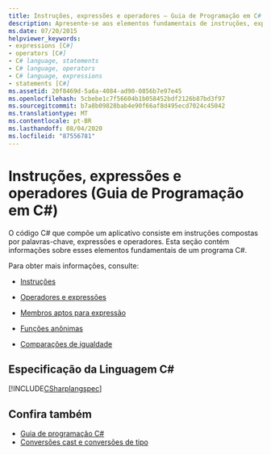 ```yaml
---
title: Instruções, expressões e operadores – Guia de Programação em C#
description: Apresente-se aos elementos fundamentais de instruções, expressões e operadores na programação em C#.
ms.date: 07/20/2015
helpviewer_keywords:
- expressions [C#]
- operators [C#]
- C# language, statements
- C# language, operators
- C# language, expressions
- statements [C#]
ms.assetid: 20f8469d-5a6a-4084-ad90-0856b7e97e45
ms.openlocfilehash: 5cbebe1c7f56604b1b058452bdf2126b87bd3f97
ms.sourcegitcommit: b7a8b09828bab4e90f66af8d495ecd7024c45042
ms.translationtype: MT
ms.contentlocale: pt-BR
ms.lasthandoff: 08/04/2020
ms.locfileid: "87556781"
---
```

# <a name="statements-expressions-and-operators-c-programming-guide"></a>Instruções, expressões e operadores (Guia de Programação em C#)

O código C# que compõe um aplicativo consiste em instruções compostas por palavras-chave, expressões e operadores. Esta seção contém informações sobre esses elementos fundamentais de um programa C#.

 Para obter mais informações, consulte:

- [Instruções](statements.md)

- [Operadores e expressões](../../language-reference/operators/index.md)

- [Membros aptos para expressão](expression-bodied-members.md)

- [Funções anônimas](anonymous-functions.md)

- [Comparações de igualdade](equality-comparisons.md)

## <a name="c-language-specification"></a>Especificação da Linguagem C#

[!INCLUDE[CSharplangspec](~/includes/csharplangspec-md.md)]

## <a name="see-also"></a>Confira também

- [Guia de programação C#](../index.md)
- [Conversões cast e conversões de tipo](../types/casting-and-type-conversions.md)
